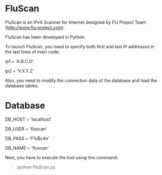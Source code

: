 # FluScan

FluScan is an IPv4 Scanner for Internet designed by Flu Project Team (http://www.flu-project.com). 

FluScan has been developed in Python. 

To launch FluScan, you need to specify both first and last IP addresses in the last lines of main code:

ip1 = 'A.B.C.D'

ip2 = 'V.X.Y.Z'

Also, you need to modify the connection data of the database and load the database tables.

# Database

DB_HOST = 'localhost'

DB_USER = 'fluscan'

DB_PASS = 'F1u$c4n'

DB_NAME = 'fluscan'

Next, you have to execute the tool using this command:

> python FluScan.py

